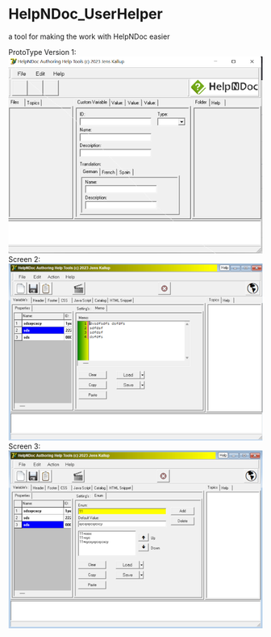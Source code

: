 # HelpNDoc_UserHelper
 a tool for making the work with HelpNDoc easier

ProtoType Version 1:
![View](src/screen1.png)
<br>
Screen 2:
![View](src/screen2.png)
<br>
Screen 3:
![View](src/screen3.png)
